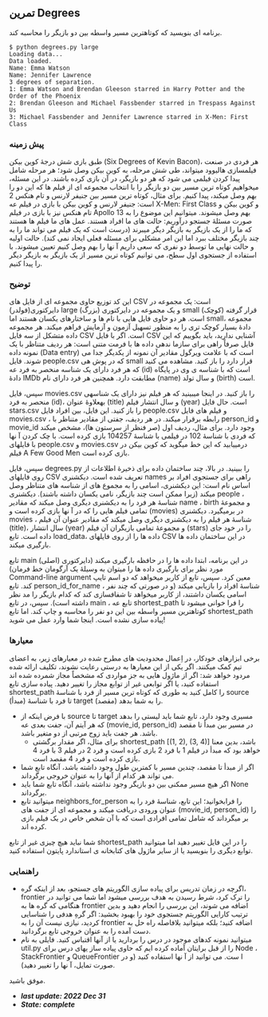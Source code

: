 ## تمرین Degrees
برنامه ای بنویسید که کوتاهترین مسیر واسطه بین دو بازیگر را محاسبه کند.
```
$ python degrees.py large 
Loading data... 
Data loaded. 
Name: Emma Watson
Name: Jennifer Lawrence 
3 degrees of separation. 
1: Emma Watson and Brendan Gleeson starred in Harry Potter and the Order of the Phoenix 
2: Brendan Gleeson and Michael Fassbender starred in Trespass Against Us 
3: Michael Fassbender and Jennifer Lawrence starred in X-Men: First Class
```
### پیش زمینه
طبق بازی شش درجۀ کوین بیکن (Six Degrees of Kevin Bacon)، هر فردی در صنعت فیلمسازی هالیوود میتواند،
طی شش مرحله، به کوین بیکن وصل شود؛ هر مرحله شامل پیدا کردن فیلمی می شود که هر دو بازیگر، در آن بازی کرده
باشند.
در این مسئله، میخواهیم کوتاه ترین مسیر بین دو بازیگر را با انتخاب مجموعه ای از فیلم ها که این دو را بهم وصل میکند،
پیدا کنیم. برای مثال، کوتاه ترین مسیر بین جنیفر لارنس و تام هنکس 2 است: جنیفر لارنس و کوین بیکن با بازی در فیلم
عه X-Men: First Class و کوین بیکن و تام هنکس نیز با بازی در فیلم Apollo 13 بهم وصل میشوند.
میتوانیم این موضوع را به صورت مسئلۀ جستجو درآوریم: حالت های ما افراد هستند. عمل های ما فیلم ها هستند که ما را از
یک بازیگر به بازیگر دیگر میبرند (درست است که یک فیلم می تواند ما را به چند بازیگر مختلف ببرد اما این امر مشکلی
برای مسئله فعلی ایجاد نمی کند). حالت اولیه و حالت نهایی ما توسط دو نفری که سعی داریم آ نها را بهم وصل کنیم تعیین
میشوند. با استفاده از جستجوی اول سطح، می توانیم کوتاه ترین مسیر از یک بازیگر به بازیگر دیگر را پیدا کنیم.


### توضیح
این کد توزیع حاوی مجموعه ای از فایل های CSV است: یک مجموعه در دایرکتوری(فولدر) large (بزرگ) و یک مجموعه
در دایرکتوری small (کوچک) قرار گرفته است. هر دو حاوی فایل هایی با نام ها و ساختارهای یکسان هستند اما small،
مجموعه دادۀ بسیار کوچک تری را به منظور تسهیل آزمون و آزمایش فراهم میکند.
هر مجموعه داده متشکل از سه فایل CSV است. اگر با فایل CSV آشنایی ندارید، باید بگوییم که این فایل صرفاً راهی برای
سازما ندهی داده ها با فرمت متنی است: هر ردیف متناظر با یک نمونه داده (Data entry) است که با علامت ویرگول
مقادیر آن نمونه از یکدیگر جدا می شوند.
فایل people.csv که در پوش هی small قرار دارد را باز کنید. مشاهده می کنید که هر فرد دارای یک شناسه منحصر به فرد
عه (id) است که با شناسه ی وی در پایگاه دادۀ IMDb مطابقت دارد. همچنین هر فرد دارای نام (name) و سال تولد (birth)
است.

سپس، فایل movies.csv را باز کنید. در اینجا میبینید که هر فیلم نیز دارای یک شناسهی منحصر به فرد (id)، بهعلاوۀ
عنوان (title) و سال انتشار فیلم (year) است.
حال فایل stars.csv را باز کنید. این فایل، بین افراد فایل people.csv و فیلم های فایل movies.csv ، رابطه برقرار
میکند. در هر ردیف، جفتی از مقادیر متناظر با person_id و movie_id وجود دارد. برای مثال، ردیف اول (صر فنظر از
سرستون ها)، مشخص میکند که فردی با شناسۀ 102 در فیلمی با شناسۀ 104257 بازی کرده است. با چک کردن آ نها
با فایلهای people.csv و movies.csv درمییابید که این خط میگوید که کوین بیکن در فیلم A Few Good Men
بازی کرده است.

سپس، فایل degrees.py را ببینید. در بالا، چند ساختمان داده برای ذخیرۀ اطلاعات از روی فایلهای CSV تعریف شده
است. دیکشنری names راهی برای جستجوی افراد بر اساس نام است: این دیکشنری، اسامی را به مجموع های از شناسه های
متناظر وصل میکند (زیرا ممکن است چند بازیگر، نامی یکسان داشته باشند). دیکشنری people ، شناسۀ هر فرد را به
دیکشنری دیگری وصل میکند که مقادیر name ، birth و مجموعۀ تمامی فیلم هایی را که در آ نها بازی کرده است
و (movies) در برمیگیرد. دیکشنری movies ، شناسۀ هر فیلم را به دیکشنری دیگری وصل میکند که مقادیر عنوان آن
فیلم (title)، سال انتشار (year) و مجموعۀ تمامی بازیگران آن فیلم (stars) را در خود جای داده است. تابع load_data،
داده ها را از روی فایلهای CSV در این ساختمان داده ها بارگیری میکند.

تابع main (اصلی) در این برنامه، ابتدا داده ها را در حافظه بارگیری میکند (دایرکتوری مورد نظر برای بارگیری داده ها را
میتوان به وسیلۀ یک آرگومان خط فرمان) Command-line argument معین کرد. سپس، تابع از کاربر میخواهد که
دو اسم تایپ کند. تابع person_id_for_name ، شناسۀ افراد را بازیابی میکند (و در صورتی که چند نفر اسامی یکسان
داشتند، از کاربر میخواهد تا شفافسازی کند که کدام بازیگر را مد نظر داشته است). سپس، در تابع main ، تابع
عه shortest_path را فرا خوانی میشود تا کوتاهترین مسیر واسطه بین این دو نفر را محاسبه و چاپ کند.
اما تابع shortest_path پیاده سازی نشده است. اینجا شما وارد عمل می شوید!


### معیارها
برخی ابزارهای خودکار، در اِعمال محدودیت های مطرح شده در معیارهای زیر، به اعضای تیم کمک میکنند. اگر یکی از این
معیارها به درستی رعایت نشوند، تکلیف ارائه شده مردود خواهد شد: اگر از ماژول هایی به جز مواردی که مشخصاً مجاز
شمرده شده اند استفاده کنید، یا اگر توابعی غیر از توابع مجاز را تغییر دهید.
پیاده سازی تابع shortest_path را کامل کنید به طوری که کوتاه ترین مسیر از فرد با شناسۀ source (مبدأ) تا فرد با
شناسۀ target (مقصد) را به شما بدهد.
  - با فرض اینکه از source تا target مسیری وجود دارد، تابع شما باید لیستی را بدهد که هر آیتم آن، جفت بعدی
عه (movie_id, person_id) در مسیر بین مبدأ تا مقصد باشد. هر جفت باید زوج مرتبی از دو متغیر باشد.
    - برای مثال، اگر مقدار برگشتی shortest_path [(1, 2), (3, 4)] باشد، بدین معنا خواهد بود که مبدأ در
فیلم 1 با فرد 2 بازی کرده است و فرد 2 در فیلم 3 با فرد 4 بازی کرده است و فرد 4 مقصد است.
  - اگر از مبدأ تا مقصد، چندین مسیر با کمترین طول وجود داشته باشد، آنگاه تابع شما می تواند هر کدام از آنها را به
عنوان خروجی برگرداند.
  - اگر هیچ مسیر ممکنی بین دو بازیگر وجود نداشته باشد، آنگاه تابع شما باید None برگرداند.
  - میتوانید تابع neighbors_for_person را فرابخوانید؛ این تابع، شناسۀ فرد را به عنوان ورودی دریافت میکند و
مجموعه ای از جفت های (movie_id, person_id) را بر میگرداند که شامل تمامی افرادی است که با آن شخص
خاص در یک فیلم بازی کرده اند. 

شما نباید هیچ چیزی غیر از تابع shortest_path را در این فایل تغییر دهید اما میتوانید توابع دیگری را بنویسید یا از سایر
ماژول های کتابخانه ی استاندارد پایتون استفاده کنید.


### راهنمایی
  - اگرچه در زمان تدریس برای پیاده سازی الگوریتم های جستجو، بعد از اینکه گره، frontier را ترک کرد، شرط
رسیدن به هدف بررسی میشود اما شما می توانید در هنگامی که گره ها به frontier اضافه می شوند، این بررسی
را انجام دهید و بدین ترتیب کارایی الگوریتم جستجوی خود را بهبود بخشید: اگر گرهِ هدفی را شناسایی کردید،
نیازی نیست آن را به frontier اضافه کنید؛ بلکه میتوانید بلافاصله راه حل به دست آمده را به عنوان خروجی تابع
برگردانید.
  - میتوانید نمونه کدهای موجود در درس را بردارید یا از آنها اقتباس کنید. فایلی به نام util.py را از قبل برایتان
آماده کرده ایم که حاوی پیاده ساز یهای درس برای Node ، StackFrontier و QueueFrontier ا ست. می توانید
از آ نها استفاده کنید (و در صورت تمایل، آ نها را تغییر دهید).

موفق باشید.
- ***last update: 2022 Dec 31***
- ***State: complete***
